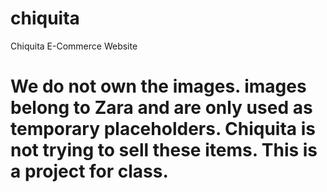 # chiquita
Chiquita E-Commerce Website

# We do not own the images. images belong to Zara and are only used as temporary placeholders. Chiquita is not trying to sell these items. This is a project for class.
